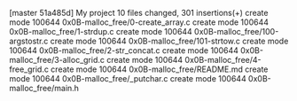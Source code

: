 [master 51a485d] My project
 10 files changed, 301 insertions(+)
 create mode 100644 0x0B-malloc_free/0-create_array.c
 create mode 100644 0x0B-malloc_free/1-strdup.c
 create mode 100644 0x0B-malloc_free/100-argstostr.c
 create mode 100644 0x0B-malloc_free/101-strtow.c
 create mode 100644 0x0B-malloc_free/2-str_concat.c
 create mode 100644 0x0B-malloc_free/3-alloc_grid.c
 create mode 100644 0x0B-malloc_free/4-free_grid.c
 create mode 100644 0x0B-malloc_free/README.md
 create mode 100644 0x0B-malloc_free/_putchar.c
 create mode 100644 0x0B-malloc_free/main.h
